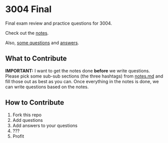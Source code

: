 # 3004 Final

Final exam review and practice questions for 3004.

Check out the [notes](notes.md).

Also, [some questions](questions.md) and [answers](answers.md).

## What to Contribute

**IMPORTANT:** I want to get the notes done **before** we write questions. Please pick some sub-sub sections (the three hashtags) from [notes.md](notes.md) and fill those out as best as you can. Once everything in the notes is done, we can write questions based on the notes.

## How to Contribute

1. Fork this repo
1. Add questions
1. Add answers to your questions
1. ???
1. Profit
